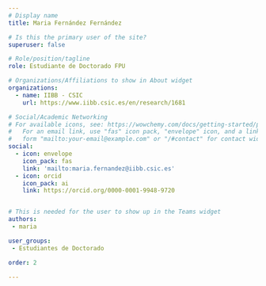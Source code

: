 ```yaml
---
# Display name
title: Maria Fernández Fernández

# Is this the primary user of the site?
superuser: false

# Role/position/tagline
role: Estudiante de Doctorado FPU

# Organizations/Affiliations to show in About widget
organizations:
  - name: IIBB - CSIC
    url: https://www.iibb.csic.es/en/research/1681

# Social/Academic Networking
# For available icons, see: https://wowchemy.com/docs/getting-started/page-builder/#icons
#   For an email link, use "fas" icon pack, "envelope" icon, and a link in the
#   form "mailto:your-email@example.com" or "/#contact" for contact widget.
social:
  - icon: envelope
    icon_pack: fas
    link: 'mailto:maria.fernandez@iibb.csic.es'
  - icon: orcid
    icon_pack: ai
    link: https://orcid.org/0000-0001-9948-9720


# This is needed for the user to show up in the Teams widget
authors:
 - maria

user_groups:
 - Estudiantes de Doctorado

order: 2

---
```

